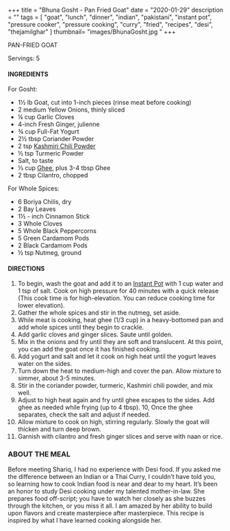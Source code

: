 +++
title = "Bhuna Gosht - Pan Fried Goat"
date = "2020-01-29"
description = ""
tags = [
    "goat",
    "lunch",
    "dinner",
    "indian",
    "pakistani",
    "instant pot",
    "pressure cooker",
    "pressure cooking",
    "curry",
    "fried",
    "recipes",
    "desi",
    "thejamilghar"
]
thumbnail= "images/BhunaGosht.jpg "
+++

PAN-FRIED GOAT 

Servings: 5 <!--more-->

#### INGREDIENTS 

For Gosht: 

* 1½ lb Goat, cut into 1-inch pieces (rinse meat before cooking) 
* 2 medium Yellow Onions, thinly sliced
* ¼ cup Garlic Cloves
* 4-inch Fresh Ginger, julienne
* ¾ cup Full-Fat Yogurt 
* 2½ tbsp Coriander Powder 
* 2 tsp [Kashmiri Chili Powder](https://amzn.to/3jP2lMC)
* ½ tsp Turmeric Powder
* Salt, to taste
* ⅓ cup [Ghee](https://amzn.to/2ZkJkrW), plus 3-4 tbsp Ghee 
* 2 tbsp Cilantro, chopped

For Whole Spices:

* 6 Boriya Chilis, dry 
* 2 Bay Leaves
* 1½ - inch Cinnamon Stick
* 3 Whole Cloves
* 5 Whole Black Peppercorns
* 5 Green Cardamom Pods
* 2 Black Cardamom Pods
* ½ tsp Nutmeg, ground

#### DIRECTIONS 

1. To begin, wash the goat and add it to an [Instant Pot](https://amzn.to/3qfNYCZ) with 1 cup water and 1 tsp of salt. Cook on high pressure for 40 minutes with a quick release (This cook time is for high-elevation. You can reduce cooking time for lower elevation).
2. Gather the whole spices and stir in the nutmeg, set aside.
3. While meat is cooking, heat ghee (1/3 cup) in a heavy-bottomed pan and add whole spices until they begin to crackle.
4. Add garlic cloves and ginger slices. Saute until golden.
5. Mix in the onions and fry until they are soft and translucent. At this point, you can add the goat once it has finished cooking.
6. Add yogurt and salt and let it cook on high heat until the yogurt leaves water on the sides.
7. Turn down the heat to medium-high and cover the pan. Allow mixture to simmer, about 3-5 minutes.
8. Stir in the coriander powder, turmeric, Kashmiri chili powder, and mix well.
9. Adjust to high heat again and fry until ghee escapes to the sides. Add ghee as needed while frying (up to 4 tbsp).
10, Once the ghee separates, check the salt and adjust if needed.
11. Allow mixture to cook on high, stirring regularly. Slowly the goat will thicken and turn deep brown.
12. Garnish with cilantro and fresh ginger slices and serve with naan or rice. 

### ABOUT THE MEAL 

Before meeting Shariq, I had no experience with Desi food. If you asked me the difference between an Indian or a Thai Curry, I couldn’t have told you, so learning how to cook Indian food is near and dear to my heart. It’s been an honor to study Desi cooking under my talented mother-in-law. She prepares food off-script; you have to watch her closely as she buzzes through the kitchen, or you miss it all. I am amazed by her ability to build upon flavors and create masterpiece after masterpiece. This recipe is inspired by what I have learned cooking alongside her.
